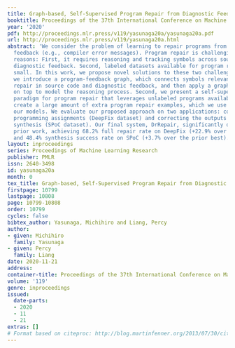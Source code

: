 ```yaml
---
title: Graph-based, Self-Supervised Program Repair from Diagnostic Feedback
booktitle: Proceedings of the 37th International Conference on Machine Learning
year: '2020'
pdf: http://proceedings.mlr.press/v119/yasunaga20a/yasunaga20a.pdf
url: http://proceedings.mlr.press/v119/yasunaga20a.html
abstract: 'We consider the problem of learning to repair programs from diagnostic
  feedback (e.g., compiler error messages). Program repair is challenging for two
  reasons: First, it requires reasoning and tracking symbols across source code and
  diagnostic feedback. Second, labeled datasets available for program repair are relatively
  small. In this work, we propose novel solutions to these two challenges. First,
  we introduce a program-feedback graph, which connects symbols relevant to program
  repair in source code and diagnostic feedback, and then apply a graph neural network
  on top to model the reasoning process. Second, we present a self-supervised learning
  paradigm for program repair that leverages unlabeled programs available online to
  create a large amount of extra program repair examples, which we use to pre-train
  our models. We evaluate our proposed approach on two applications: correcting introductory
  programming assignments (DeepFix dataset) and correcting the outputs of program
  synthesis (SPoC dataset). Our final system, DrRepair, significantly outperforms
  prior work, achieving 68.2% full repair rate on DeepFix (+22.9% over the prior best),
  and 48.4% synthesis success rate on SPoC (+3.7% over the prior best).'
layout: inproceedings
series: Proceedings of Machine Learning Research
publisher: PMLR
issn: 2640-3498
id: yasunaga20a
month: 0
tex_title: Graph-based, Self-Supervised Program Repair from Diagnostic Feedback
firstpage: 10799
lastpage: 10808
page: 10799-10808
order: 10799
cycles: false
bibtex_author: Yasunaga, Michihiro and Liang, Percy
author:
- given: Michihiro
  family: Yasunaga
- given: Percy
  family: Liang
date: 2020-11-21
address: 
container-title: Proceedings of the 37th International Conference on Machine Learning
volume: '119'
genre: inproceedings
issued:
  date-parts:
  - 2020
  - 11
  - 21
extras: []
# Format based on citeproc: http://blog.martinfenner.org/2013/07/30/citeproc-yaml-for-bibliographies/
---
```

